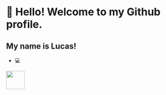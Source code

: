 # 👋 Hello! Welcome to my Github profile.
## My name is Lucas!

- 💻

<img  width="50" height="50" src="https://cdn.jsdelivr.net/gh/devicons/devicon@latest/icons/azuresqldatabase/azuresqldatabase-original.svg" />

<!--
**LucasSouza-019/LucasSouza-019** is a ✨ _special_ ✨ repository because its `README.md` (this file) appears on your GitHub profile.

Here are some ideas to get you started:

- 🔭 I’m currently working on ...
- 🌱 I’m currently learning ...
- 👯 I’m looking to collaborate on ...
- 🤔 I’m looking for help with ...
- 💬 Ask me about ...
- 📫 How to reach me: ...
- 😄 Pronouns: ...
- ⚡ Fun fact: ...
-->
